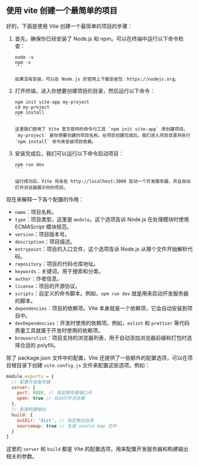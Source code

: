 ## 使用 vite 创建一个最简单的项目

好的，下面是使用 Vite 创建一个最简单的项目的步骤：

1.  首先，确保你已经安装了 Node.js 和 npm。可以在终端中运行以下命令检查：
    
    
    ````shell
    node -v
    npm -v
    ```
    
    如果没有安装，可以在 Node.js 的官网上下载安装包：https://nodejs.org。
    
    ````
    
2.  打开终端，进入你想要创建项目的目录，然后运行以下命令：
    
    
    ````shell
    npm init vite-app my-project
    cd my-project
    npm install
    ```
    
    这里我们使用了 Vite 官方提供的命令行工具 `npm init vite-app` 来创建项目。`my-project` 是你想要创建的项目名称。在项目创建完成后，我们进入项目目录并执行 `npm install` 命令来安装项目依赖。
    
    ````
    
3.  安装完成后，我们可以运行以下命令启动项目：
    
    
    ````shell
    npm run dev
    ```
    
    运行成功后，Vite 将会在 http://localhost:3000 启动一个开发服务器，并且自动打开浏览器展示你的项目。
    ````
    

现在来解释一下各个配置的作用：

-   `name`：项目名称。
-   `type`：项目类型，这里是 `module`。这个选项告诉 Node.js 在处理模块时使用 ECMAScript 模块规范。
-   `version`：项目版本号。
-   `description`：项目描述。
-   `entrypoint`：项目的入口文件，这个选项告诉 Node.js 从哪个文件开始解析代码。
-   `repository`：项目的代码仓库地址。
-   `keywords`：关键词，用于搜索和分类。
-   `author`：作者信息。
-   `license`：项目的开源协议。
-   `scripts`：自定义的命令脚本。例如，`npm run dev` 就是用来启动开发服务器的脚本。
-   `dependencies`：项目的依赖项。Vite 本身就是一个依赖项，它会自动安装到项目中。
-   `devDependencies`：开发时使用的依赖项。例如，`eslint` 和 `prettier` 等代码质量工具就属于开发时使用的依赖项。
-   `browserslist`：项目支持的浏览器列表，用于自动添加浏览器前缀和打包时选择合适的 polyfill。

除了 package.json 文件中的配置，Vite 还提供了一些额外的配置选项，可以在项目根目录下创建 `vite.config.js` 文件来配置这些选项。例如：



```js
module.exports = {
  // 配置开发服务器
  server: {
    port: 8080, // 指定服务器端口号
    open: true // 自动打开浏览器
  },
  // 配置构建输出
  build: {
    outDir: 'dist', // 指定输出目录
    sourcemap: true // 生成 source map 文件
  }
}
```

这里的 `server` 和 `build` 都是 Vite 的配置选项，用来配置开发服务器和构建输出相关的参数。